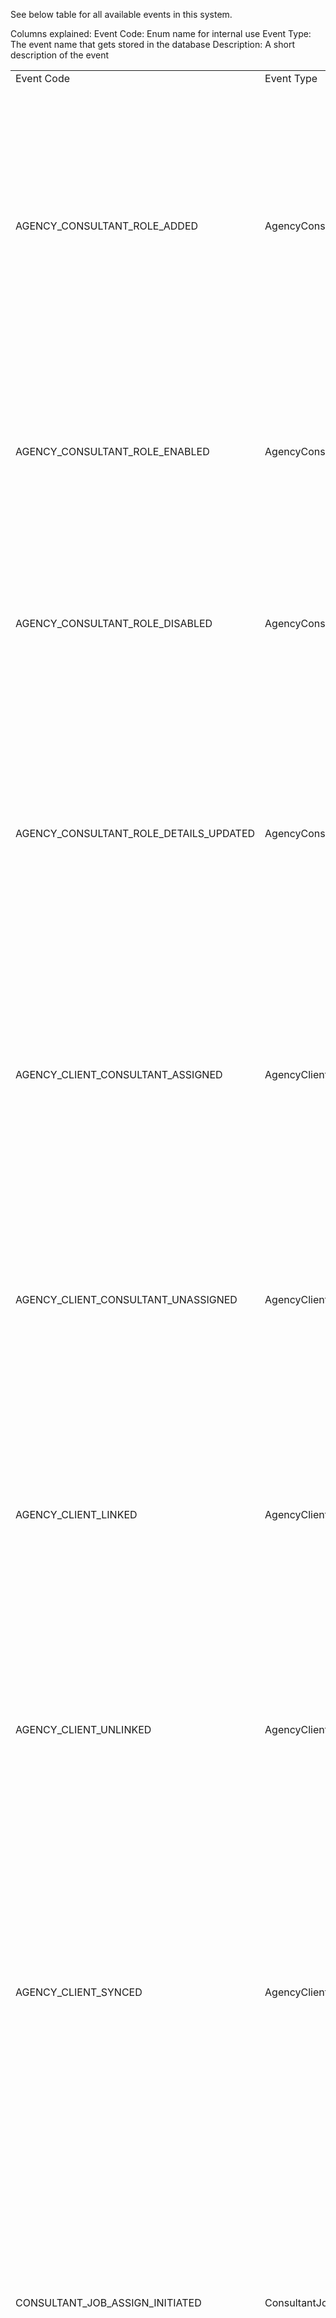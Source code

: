 See below table for all available events in this system.

Columns explained:
Event Code: Enum name for internal use
Event Type: The event name that gets stored in the database
Description: A short description of the event

<!--DATA_START-->
<table><tr><td> Event Code </td><td> Event Type </td><td> Event Data </td><td> Event Aggregate </td><td> Description </td></tr> 
<tr><td> AGENCY_CONSULTANT_ROLE_ADDED </td><td> AgencyConsultantRoleAdded </td><td> 

```json
{
  "type": "object",
  "properties": {
    "_id": {
      "type": "string"
    },
    "name": {
      "type": "string"
    },
    "description": {
      "type": "string"
    },
    "max_consultants": {
      "type": "number"
    }
  },
  "required": [
    "_id",
    "name",
    "description",
    "max_consultants"
  ],
  "additionalProperties": false
}
```

 </td><td> 

```json
{
  "type": "object",
  "additionalProperties": {
    "type": "string"
  },
  "properties": {
    "agency_id": {
      "type": "string"
    }
  },
  "required": [
    "agency_id"
  ]
}
```

 </td><td> The Agency Consultant Role has been created </td></tr>
<tr><td> AGENCY_CONSULTANT_ROLE_ENABLED </td><td> AgencyConsultantRoleEnabled </td><td> 

```json
{
  "type": "object",
  "properties": {
    "_id": {
      "type": "string"
    }
  },
  "required": [
    "_id"
  ],
  "additionalProperties": false
}
```

 </td><td> 

```json
{
  "type": "object",
  "additionalProperties": {
    "type": "string"
  },
  "properties": {
    "agency_id": {
      "type": "string"
    }
  },
  "required": [
    "agency_id"
  ]
}
```

 </td><td> The Agency Consultant Role has been enabled </td></tr>
<tr><td> AGENCY_CONSULTANT_ROLE_DISABLED </td><td> AgencyConsultantRoleDisabled </td><td> 

```json
{
  "type": "object",
  "properties": {
    "_id": {
      "type": "string"
    }
  },
  "required": [
    "_id"
  ],
  "additionalProperties": false
}
```

 </td><td> 

```json
{
  "type": "object",
  "additionalProperties": {
    "type": "string"
  },
  "properties": {
    "agency_id": {
      "type": "string"
    }
  },
  "required": [
    "agency_id"
  ]
}
```

 </td><td> The Agency Consultant Role has been disabled </td></tr>
<tr><td> AGENCY_CONSULTANT_ROLE_DETAILS_UPDATED </td><td> AgencyConsultantRoleDetailsUpdated </td><td> 

```json
{
  "type": "object",
  "properties": {
    "_id": {
      "type": "string"
    },
    "name": {
      "type": "string"
    },
    "description": {
      "type": "string"
    },
    "max_consultants": {
      "type": "number"
    }
  },
  "required": [
    "_id"
  ],
  "additionalProperties": false
}
```

 </td><td> 

```json
{
  "type": "object",
  "additionalProperties": {
    "type": "string"
  },
  "properties": {
    "agency_id": {
      "type": "string"
    }
  },
  "required": [
    "agency_id"
  ]
}
```

 </td><td> The Agency Consultant Role has been updated </td></tr>
<tr><td> AGENCY_CLIENT_CONSULTANT_ASSIGNED </td><td> AgencyClientConsultantAssigned </td><td> 

```json
{
  "type": "object",
  "properties": {
    "_id": {
      "type": "string"
    },
    "consultant_role_id": {
      "type": "string"
    },
    "consultant_id": {
      "type": "string"
    }
  },
  "required": [
    "_id",
    "consultant_role_id",
    "consultant_id"
  ],
  "additionalProperties": false
}
```

 </td><td> 

```json
{
  "type": "object",
  "properties": {
    "agency_id": {
      "type": "string"
    },
    "client_id": {
      "type": "string"
    }
  },
  "required": [
    "agency_id",
    "client_id"
  ],
  "additionalProperties": {
    "type": "string"
  }
}
```

 </td><td> The Agency Client Consultant has been assigned </td></tr>
<tr><td> AGENCY_CLIENT_CONSULTANT_UNASSIGNED </td><td> AgencyClientConsultantUnassigned </td><td> 

```json
{
  "type": "object",
  "properties": {
    "_id": {
      "type": "string"
    }
  },
  "required": [
    "_id"
  ],
  "additionalProperties": false
}
```

 </td><td> 

```json
{
  "type": "object",
  "properties": {
    "agency_id": {
      "type": "string"
    },
    "client_id": {
      "type": "string"
    }
  },
  "required": [
    "agency_id",
    "client_id"
  ],
  "additionalProperties": {
    "type": "string"
  }
}
```

 </td><td> The Agency Client Consultant has been unassigned </td></tr>
<tr><td> AGENCY_CLIENT_LINKED </td><td> AgencyClientLinked </td><td> 

```json
{
  "type": "object",
  "properties": {
    "client_type": {
      "type": "string"
    },
    "organisation_id": {
      "type": "string"
    },
    "site_id": {
      "type": "string"
    }
  },
  "required": [
    "client_type"
  ],
  "additionalProperties": false
}
```

 </td><td> 

```json
{
  "type": "object",
  "properties": {
    "agency_id": {
      "type": "string"
    },
    "client_id": {
      "type": "string"
    }
  },
  "required": [
    "agency_id",
    "client_id"
  ],
  "additionalProperties": {
    "type": "string"
  }
}
```

 </td><td> The Agency Client was linked </td></tr>
<tr><td> AGENCY_CLIENT_UNLINKED </td><td> AgencyClientUnLinked </td><td> 

```json
{
  "type": "object",
  "properties": {
    "client_type": {
      "type": "string"
    },
    "organisation_id": {
      "type": "string"
    },
    "site_id": {
      "type": "string"
    }
  },
  "required": [
    "client_type"
  ],
  "additionalProperties": false
}
```

 </td><td> 

```json
{
  "type": "object",
  "properties": {
    "agency_id": {
      "type": "string"
    },
    "client_id": {
      "type": "string"
    }
  },
  "required": [
    "agency_id",
    "client_id"
  ],
  "additionalProperties": {
    "type": "string"
  }
}
```

 </td><td> The Agency Client was unlinked, does not indicate a deletion </td></tr>
<tr><td> AGENCY_CLIENT_SYNCED </td><td> AgencyClientSynced </td><td> 

```json
{
  "type": "object",
  "properties": {
    "client_type": {
      "type": "string"
    },
    "linked": {
      "type": "boolean"
    },
    "linked_at": {
      "type": "string",
      "format": "date-time"
    },
    "organisation_id": {
      "type": "string"
    },
    "site_id": {
      "type": "string"
    }
  },
  "required": [
    "client_type",
    "linked",
    "linked_at"
  ],
  "additionalProperties": false
}
```

 </td><td> 

```json
{
  "type": "object",
  "properties": {
    "agency_id": {
      "type": "string"
    },
    "client_id": {
      "type": "string"
    }
  },
  "required": [
    "agency_id",
    "client_id"
  ],
  "additionalProperties": {
    "type": "string"
  }
}
```

 </td><td> Sync event to move data from legacy application to microservice </td></tr>
<tr><td> CONSULTANT_JOB_ASSIGN_INITIATED </td><td> ConsultantJobAssignInitiated </td><td> 

```json
{
  "type": "object",
  "properties": {
    "_id": {
      "type": "string"
    },
    "consultant_id": {
      "type": "string"
    },
    "consultant_role_id": {
      "type": "string"
    },
    "client_ids": {
      "type": "array",
      "items": {
        "type": "string"
      }
    }
  },
  "required": [
    "_id",
    "consultant_id",
    "consultant_role_id",
    "client_ids"
  ],
  "additionalProperties": false
}
```

 </td><td> 

```json
{
  "type": "object",
  "properties": {
    "agency_id": {
      "type": "string"
    },
    "name": {
      "type": "string",
      "const": "consultant_job"
    }
  },
  "required": [
    "agency_id",
    "name"
  ],
  "additionalProperties": {
    "type": "string"
  }
}
```

 </td><td> Initiate a job to assign a consultant to multiple clients for an agency </td></tr>
<tr><td> CONSULTANT_JOB_ASSIGN_COMPLETED </td><td> ConsultantJobAssignCompleted </td><td> 

```json
{
  "type": "object",
  "properties": {
    "_id": {
      "type": "string"
    }
  },
  "required": [
    "_id"
  ],
  "additionalProperties": false
}
```

 </td><td> 

```json
{
  "type": "object",
  "properties": {
    "agency_id": {
      "type": "string"
    },
    "name": {
      "type": "string",
      "const": "consultant_job"
    }
  },
  "required": [
    "agency_id",
    "name"
  ],
  "additionalProperties": {
    "type": "string"
  }
}
```

 </td><td> Job assigning a consultant to multiple clients for an agency has completed </td></tr>
<tr><td> CONSULTANT_JOB_PROCESS_STARTED </td><td> ConsultantJobProcessStarted </td><td> 

```json
{
  "type": "object",
  "properties": {
    "estimated_count": {
      "type": "number"
    }
  },
  "required": [
    "estimated_count"
  ],
  "additionalProperties": false
}
```

 </td><td> 

```json
{
  "type": "object",
  "properties": {
    "agency_id": {
      "type": "string"
    },
    "name": {
      "type": "string",
      "const": "consultant_job_process"
    },
    "job_id": {
      "type": "string"
    }
  },
  "required": [
    "agency_id",
    "job_id",
    "name"
  ],
  "additionalProperties": {
    "type": "string"
  }
}
```

 </td><td> Background process for consultant job is started </td></tr>
<tr><td> CONSULTANT_JOB_PROCESS_ITEM_SUCCEEDED </td><td> ConsultantJobProcessItemSucceeded </td><td> 

```json
{
  "type": "object",
  "properties": {
    "client_id": {
      "type": "string"
    },
    "consultant_role_id": {
      "type": "string"
    }
  },
  "required": [
    "client_id"
  ],
  "additionalProperties": false
}
```

 </td><td> 

```json
{
  "type": "object",
  "properties": {
    "agency_id": {
      "type": "string"
    },
    "name": {
      "type": "string",
      "const": "consultant_job_process"
    },
    "job_id": {
      "type": "string"
    }
  },
  "required": [
    "agency_id",
    "job_id",
    "name"
  ],
  "additionalProperties": {
    "type": "string"
  }
}
```

 </td><td> Background process for consultant job is succeeded for one client </td></tr>
<tr><td> CONSULTANT_JOB_PROCESS_ITEM_FAILED </td><td> ConsultantJobProcessItemFailed </td><td> 

```json
{
  "type": "object",
  "properties": {
    "client_id": {
      "type": "string"
    },
    "consultant_role_id": {
      "type": "string"
    },
    "errors": {
      "type": "array",
      "items": {
        "$ref": "#/definitions/EventStoreEncodedErrorInterface"
      }
    }
  },
  "required": [
    "client_id",
    "errors"
  ],
  "additionalProperties": false
}
```

 </td><td> 

```json
{
  "type": "object",
  "properties": {
    "agency_id": {
      "type": "string"
    },
    "name": {
      "type": "string",
      "const": "consultant_job_process"
    },
    "job_id": {
      "type": "string"
    }
  },
  "required": [
    "agency_id",
    "job_id",
    "name"
  ],
  "additionalProperties": {
    "type": "string"
  }
}
```

 </td><td> Background process for consultant job is failed for one client </td></tr>
<tr><td> CONSULTANT_JOB_PROCESS_COMPLETED </td><td> ConsultantJobProcessCompleted </td><td> 

```json
{
  "type": "object",
  "additionalProperties": false,
  "properties": {}
}
```

 </td><td> 

```json
{
  "type": "object",
  "properties": {
    "agency_id": {
      "type": "string"
    },
    "name": {
      "type": "string",
      "const": "consultant_job_process"
    },
    "job_id": {
      "type": "string"
    }
  },
  "required": [
    "agency_id",
    "job_id",
    "name"
  ],
  "additionalProperties": {
    "type": "string"
  }
}
```

 </td><td> Background process for consultant job is completed </td></tr>
<tr><td> CONSULTANT_JOB_UNASSIGN_INITIATED </td><td> ConsultantJobUnassignInitiated </td><td> 

```json
{
  "type": "object",
  "properties": {
    "_id": {
      "type": "string"
    },
    "consultant_id": {
      "type": "string"
    },
    "consultant_role_id": {
      "type": "string"
    },
    "client_ids": {
      "type": "array",
      "items": {
        "type": "string"
      }
    }
  },
  "required": [
    "_id",
    "consultant_id"
  ],
  "additionalProperties": false
}
```

 </td><td> 

```json
{
  "type": "object",
  "properties": {
    "agency_id": {
      "type": "string"
    },
    "name": {
      "type": "string",
      "const": "consultant_job"
    }
  },
  "required": [
    "agency_id",
    "name"
  ],
  "additionalProperties": {
    "type": "string"
  }
}
```

 </td><td> Initiate a job to unassign a consultant from multiple clients for an agency </td></tr>
<tr><td> CONSULTANT_JOB_UNASSIGN_COMPLETED </td><td> ConsultantJobUnassignCompleted </td><td> 

```json
{
  "type": "object",
  "properties": {
    "_id": {
      "type": "string"
    }
  },
  "required": [
    "_id"
  ],
  "additionalProperties": false
}
```

 </td><td> 

```json
{
  "type": "object",
  "properties": {
    "agency_id": {
      "type": "string"
    },
    "name": {
      "type": "string",
      "const": "consultant_job"
    }
  },
  "required": [
    "agency_id",
    "name"
  ],
  "additionalProperties": {
    "type": "string"
  }
}
```

 </td><td> Job unassigning a consultant from multiple clients for an agency has completed </td></tr>
<tr><td> CONSULTANT_JOB_TRANSFER_INITIATED </td><td> ConsultantJobTransferInitiated </td><td> 

```json
{
  "type": "object",
  "properties": {
    "_id": {
      "type": "string"
    },
    "from_consultant_id": {
      "type": "string"
    },
    "to_consultant_id": {
      "type": "string"
    },
    "consultant_role_id": {
      "type": "string"
    },
    "client_ids": {
      "type": "array",
      "items": {
        "type": "string"
      }
    }
  },
  "required": [
    "_id",
    "from_consultant_id",
    "to_consultant_id"
  ],
  "additionalProperties": false
}
```

 </td><td> 

```json
{
  "type": "object",
  "properties": {
    "agency_id": {
      "type": "string"
    },
    "name": {
      "type": "string",
      "const": "consultant_job"
    }
  },
  "required": [
    "agency_id",
    "name"
  ],
  "additionalProperties": {
    "type": "string"
  }
}
```

 </td><td> Initiate a job to transfer clients from a consultant to another consultant for an agency </td></tr>
<tr><td> CONSULTANT_JOB_TRANSFER_COMPLETED </td><td> ConsultantJobTransferCompleted </td><td> 

```json
{
  "type": "object",
  "properties": {
    "_id": {
      "type": "string"
    }
  },
  "required": [
    "_id"
  ],
  "additionalProperties": false
}
```

 </td><td> 

```json
{
  "type": "object",
  "properties": {
    "agency_id": {
      "type": "string"
    },
    "name": {
      "type": "string",
      "const": "consultant_job"
    }
  },
  "required": [
    "agency_id",
    "name"
  ],
  "additionalProperties": {
    "type": "string"
  }
}
```

 </td><td> transfer clients of a consultant to another consultant for an agency has completed </td></tr>
</table><!--DATA_END-->